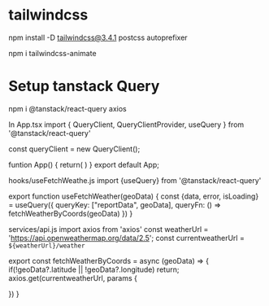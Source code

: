 # tailwindcss

npm install -D tailwindcss@3.4.1 postcss autoprefixer

npm i tailwindcss-animate

# Setup tanstack Query

npm i @tanstack/react-query axios

In App.tsx
import { QueryClient, QueryClientProvider, useQuery } from '@tanstack/react-query'

const queryClient = new QueryClient();

funtion App() {
return(
<QueryClientProvider client={QueryClient}>
<Weather />
</QueryClientProvider>
)
}
export default App;

hooks/useFetchWeathe.js
import {useQuery} from '@tanstack/react-query'

export function useFetchWeather(geoData) {
const {data, error, isLoading} = useQuery({
queryKey: ["reportData", geoData],
queryFn: () => fetchWeatherByCoords(geoData)
})
}

services/api.js
import axios from 'axios'
const weatherUrl = 'https://api.openweathermap.org/data/2.5';
const currentweatherUrl = `${weatherUrl}/weather`

export const fetchWeatherByCoords = async (geoData) => {
if(!geoData?.latitude || !geoData?.longitude) return;
axios.get(currentweatherUrl, params {

})
}
